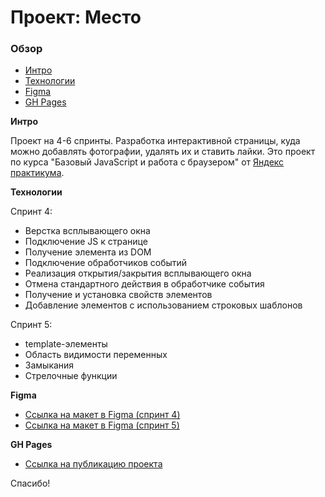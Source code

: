 # Проект: Место

### Обзор
* [Интро](#Интро)
* [Технологии](#Технологии)
* [Figma](#Figma)
* [GH Pages](#GHPages)

**<a name="Интро"></a>Интро**

Проект на 4-6 спринты. Разработка интерактивной страницы, куда можно добавлять фотографии, удалять их и ставить лайки.
Это проект по курса "Базовый JavaScript и работа с браузером" от [Яндекс практикума](https://praktikum.yandex.ru/).

**<a name="Технологии"></a>Технологии**

Спринт 4:
* Верстка всплывающего окна
* Подключение JS к странице
* Получение элемента из DOM
* Подключение обработчиков событий
* Реализация открытия/закрытия всплывающего окна
* Отмена стандартного действия в обработчике события
* Получение и установка свойств элементов
* Добавление элементов с использованием строковых шаблонов

Спринт 5:
* template-элементы
* Область видимости переменных
* Замыкания
* Стрелочные функции


**<a name="Figma"></a>Figma**

* [Ссылка на макет в Figma (спринт 4)](https://www.figma.com/file/2cn9N9jSkmxD84oJik7xL7/JavaScript.-Sprint-4?node-id=0%3A1)
* [Ссылка на макет в Figma (спринт 5)](https://www.figma.com/file/bjyvbKKJN2naO0ucURl2Z0/JavaScript.-Sprint-5?node-id=0%3A1)

**<a name="GHPages"></a>GH Pages**

* [Ссылка на публикацию проекта](https://nikolay-shirokov.github.io/mesto/)

Спасибо!
